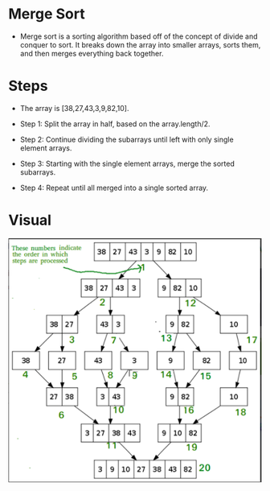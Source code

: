 # Merge Sort
* Merge sort is a sorting algorithm based off of the concept of divide and conquer to sort. It breaks down the array into smaller arrays, sorts them, and then merges everything back together.

# Steps
* The array is [38,27,43,3,9,82,10].

* Step 1: Split the array in half, based on the array.length/2. 
* Step 2: Continue dividing the subarrays until left with only single element arrays. 
* Step 3: Starting with the single element arrays, merge the sorted subarrays.
* Step 4: Repeat until all merged into a single sorted array.

# Visual
<img src = "./merg2.png">
